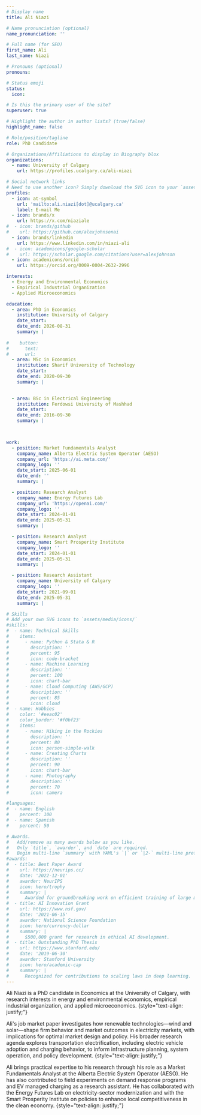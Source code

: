 ```yaml
---
# Display name
title: Ali Niazi

# Name pronunciation (optional)
name_pronunciation: ''

# Full name (for SEO)
first_name: Ali
last_name: Niazi

# Pronouns (optional)
pronouns:

# Status emoji
status:
  icon: 

# Is this the primary user of the site?
superuser: true

# Highlight the author in author lists? (true/false)
highlight_name: false

# Role/position/tagline
role: PhD Candidate

# Organizations/Affiliations to display in Biography blox
organizations:
  - name: University of Calgary
    url: https://profiles.ucalgary.ca/ali-niazi

# Social network links
# Need to use another icon? Simply download the SVG icon to your `assets/media/icons/` folder.
profiles:
  - icon: at-symbol
    url: 'mailto:ali.niazi[dot]@ucalgary.ca'
    label: E-mail Me
  - icon: brands/x
    url: https://x.com/niaziale
#  - icon: brands/github
#    url: https://github.com/alexjohnsonai
  - icon: brands/linkedin
    url: https://www.linkedin.com/in/niazi-ali
#  - icon: academicons/google-scholar
#    url: https://scholar.google.com/citations?user=alexjohnson
  - icon: academicons/orcid
    url: https://orcid.org/0009-0004-2632-2996

interests:
  - Energy and Environmental Economics
  - Empirical Industrial Organization
  - Applied Microeconomics

education:
  - area: PhD in Economics
    institution: University of Calgary
    date_start: 
    date_end: 2026-08-31
    summary: | 
      
#    button:
#      text: 
#      url:
  - area: MSc in Economics
    institution: Sharif University of Technology
    date_start: 
    date_end: 2020-09-30
    summary: |

      
  - area: BSc in Electrical Engineering
    institution: Ferdowsi University of Mashhad
    date_start: 
    date_end: 2016-09-30
    summary: | 

     

work:
  - position: Market Fundamentals Analyst
    company_name: Alberta Electric System Operator (AESO)
    company_url: 'https://ai.meta.com/'
    company_logo: ''
    date_start: 2025-06-01
    date_end: ''
    summary: |

  - position: Research Analyst
    company_name: Energy Futures Lab
    company_url: 'https://openai.com/'
    company_logo: ''
    date_start: 2024-01-01
    date_end: 2025-05-31
    summary: |

  - position: Research Analyst
    company_name: Smart Prosperity Institute
    company_logo: ''
    date_start: 2024-01-01
    date_end: 2025-05-31
    summary: |

  - position: Research Assistant
    company_name: University of Calgary
    company_logo: ''
    date_start: 2021-09-01
    date_end: 2025-05-31
    summary: |

# Skills
# Add your own SVG icons to `assets/media/icons/`
#skills:
#  - name: Technical Skills
#    items:
#      - name: Python & Stata & R
#        description: ''
#        percent: 95
#        icon: code-bracket
#      - name: Machine Learning
#        description: ''
#        percent: 100
#        icon: chart-bar
#      - name: Cloud Computing (AWS/GCP)
#        description: ''
#        percent: 85
#        icon: cloud
#  - name: Hobbies
#    color: '#eeac02'
#    color_border: '#f0bf23'
#    items:
#      - name: Hiking in the Rockies
#        description: ''
#        percent: 80
#        icon: person-simple-walk
#      - name: Creating Charts
#        description: ''
#        percent: 90
#        icon: chart-bar
#      - name: Photography
#        description: ''
#        percent: 70
#        icon: camera

#languages:
#  - name: English
#    percent: 100
#  - name: Spanish
#    percent: 50

# Awards.
#   Add/remove as many awards below as you like.
#   Only `title`, `awarder`, and `date` are required.
#   Begin multi-line `summary` with YAML's `|` or `|2-` multi-line prefix and indent 2 spaces #below.
#awards:
#  - title: Best Paper Award
#    url: https://neurips.cc/
#    date: '2022-12-01'
#    awarder: NeurIPS
#    icon: hero/trophy
#    summary: |
#      Awarded for groundbreaking work on efficient training of large models.
#  - title: AI Innovation Grant
#    url: https://www.nsf.gov/
#    date: '2021-06-15'
#    awarder: National Science Foundation
#    icon: hero/currency-dollar
#    summary: |
#      $500,000 grant for research in ethical AI development.
#  - title: Outstanding PhD Thesis
#    url: https://www.stanford.edu/
#    date: '2019-06-30'
#    awarder: Stanford University
#    icon: hero/academic-cap
#    summary: |
#      Recognized for contributions to scaling laws in deep learning.
---
```


Ali Niazi is a PhD candidate in Economics at the University of Calgary, with research interests in energy and environmental economics, empirical industrial organization, and applied microeconomics.
{style="text-align: justify;"}

Ali's job market paper investigates how renewable technologies—wind and solar—shape firm behavior and market outcomes in electricity markets, with implications for optimal market design and policy. His broader research agenda explores transportation electrification, including electric vehicle adoption and charging behavior, to inform infrastructure planning, system operation, and policy development.
{style="text-align: justify;"}

Ali brings practical expertise to his research through his role as a Market Fundamentals Analyst at the Alberta Electric System Operator (AESO). He has also contributed to field experiments on demand response programs and EV managed charging as a research assistant. He has collaborated with the Energy Futures Lab on electricity-sector modernization and with the Smart Prosperity Institute on policies to enhance local competitiveness in the clean economy.
{style="text-align: justify;"}

